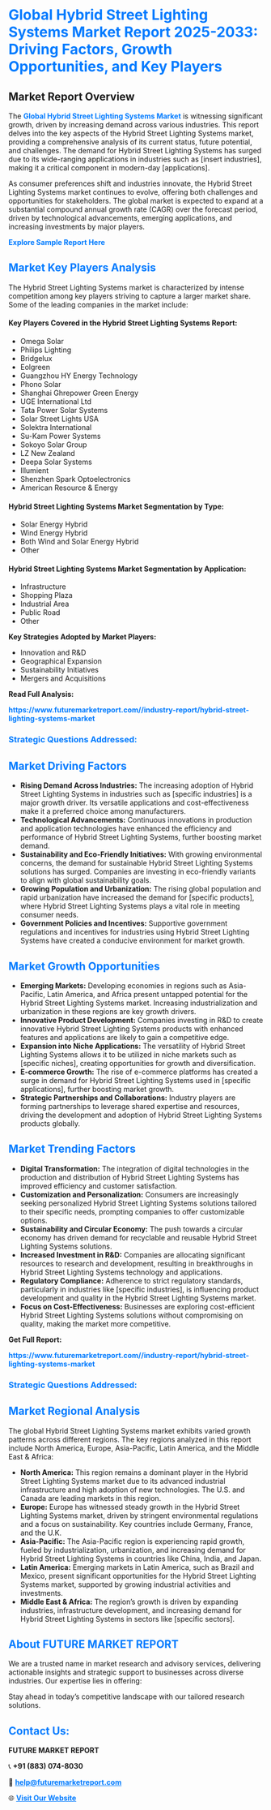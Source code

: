 <h1 style="color: #007BFF;">Global Hybrid Street Lighting Systems Market Report 2025-2033: Driving Factors, Growth Opportunities, and Key Players</h1>

<section id="overview">
<h2>Market Report Overview</h2>
<p>The <a href="https://www.futuremarketreport.com//industry-report/hybrid-street-lighting-systems-market" style="color: #007BFF; text-decoration: none;"><strong>Global Hybrid Street Lighting Systems Market</strong></a> is witnessing significant growth, driven by increasing demand across various industries. This report delves into the key aspects of the Hybrid Street Lighting Systems market, providing a comprehensive analysis of its current status, future potential, and challenges. The demand for Hybrid Street Lighting Systems has surged due to its wide-ranging applications in industries such as [insert industries], making it a critical component in modern-day [applications].</p>
<p>As consumer preferences shift and industries innovate, the Hybrid Street Lighting Systems market continues to evolve, offering both challenges and opportunities for stakeholders. The global market is expected to expand at a substantial compound annual growth rate (CAGR) over the forecast period, driven by technological advancements, emerging applications, and increasing investments by major players.</p>
</section>

<section id="overview">
<p><a href="https://www.futuremarketreport.com//request-sample/reportId=91590" style="color: #007BFF; text-decoration: none;"><strong>Explore Sample Report Here</strong></a></p>
</section>

<section id="key-players">
<h2 style="color: #007BFF;">Market Key Players Analysis</h2>
<p>The Hybrid Street Lighting Systems market is characterized by intense competition among key players striving to capture a larger market share. Some of the leading companies in the market include:</p>
<h4>Key Players Covered in the Hybrid Street Lighting Systems Report:</h4>
<ul><li>Omega Solar</li><li>Philips Lighting</li><li>Bridgelux</li><li>Eolgreen</li><li>Guangzhou HY Energy Technology</li><li>Phono Solar</li><li>Shanghai Ghrepower Green Energy</li><li>UGE International Ltd</li><li>Tata Power Solar Systems</li><li>Solar Street Lights USA</li><li>Solektra International</li><li>Su-Kam Power Systems</li><li>Sokoyo Solar Group</li><li>LZ New Zealand</li><li>Deepa Solar Systems</li><li>Illumient</li><li>Shenzhen Spark Optoelectronics</li><li>American Resource &amp; Energy</li></ul>
<h4>Hybrid Street Lighting Systems Market Segmentation by Type:</h4>
<ul><li>Solar Energy Hybrid</li><li>Wind Energy Hybrid</li><li>Both Wind and Solar Energy Hybrid</li><li>Other</li></ul>

<h4>Hybrid Street Lighting Systems Market Segmentation by Application:</h4>
<ul><li>Infrastructure</li><li>Shopping Plaza</li><li>Industrial Area</li><li>Public Road</li><li>Other</li></ul>
<p><strong>Key Strategies Adopted by Market Players:</strong></p>
<ul>
<li>Innovation and R&D</li>
<li>Geographical Expansion</li>
<li>Sustainability Initiatives</li>
<li>Mergers and Acquisitions</li>
</ul>
</section>

<section>
<p><strong>Read Full Analysis: </strong></p><a href="https://www.futuremarketreport.com//industry-report/hybrid-street-lighting-systems-market" style="color: #007BFF; text-decoration: none;"><strong>https://www.futuremarketreport.com//industry-report/hybrid-street-lighting-systems-market</strong></a>
<h3 style="color: #007BFF;">Strategic Questions Addressed:</h3>
</section>

<section id="driving-factors">
<h2 style="color: #007BFF;">Market Driving Factors</h2>
<ul>
<li><strong>Rising Demand Across Industries:</strong> The increasing adoption of Hybrid Street Lighting Systems in industries such as [specific industries] is a major growth driver. Its versatile applications and cost-effectiveness make it a preferred choice among manufacturers.</li>
<li><strong>Technological Advancements:</strong> Continuous innovations in production and application technologies have enhanced the efficiency and performance of Hybrid Street Lighting Systems, further boosting market demand.</li>
<li><strong>Sustainability and Eco-Friendly Initiatives:</strong> With growing environmental concerns, the demand for sustainable Hybrid Street Lighting Systems solutions has surged. Companies are investing in eco-friendly variants to align with global sustainability goals.</li>
<li><strong>Growing Population and Urbanization:</strong> The rising global population and rapid urbanization have increased the demand for [specific products], where Hybrid Street Lighting Systems plays a vital role in meeting consumer needs.</li>
<li><strong>Government Policies and Incentives:</strong> Supportive government regulations and incentives for industries using Hybrid Street Lighting Systems have created a conducive environment for market growth.</li>
</ul>
</section>

<section id="growth-opportunities">
<h2 style="color: #007BFF;">Market Growth Opportunities</h2>
<ul>
<li><strong>Emerging Markets:</strong> Developing economies in regions such as Asia-Pacific, Latin America, and Africa present untapped potential for the Hybrid Street Lighting Systems market. Increasing industrialization and urbanization in these regions are key growth drivers.</li>
<li><strong>Innovative Product Development:</strong> Companies investing in R&D to create innovative Hybrid Street Lighting Systems products with enhanced features and applications are likely to gain a competitive edge.</li>
<li><strong>Expansion into Niche Applications:</strong> The versatility of Hybrid Street Lighting Systems allows it to be utilized in niche markets such as [specific niches], creating opportunities for growth and diversification.</li>
<li><strong>E-commerce Growth:</strong> The rise of e-commerce platforms has created a surge in demand for Hybrid Street Lighting Systems used in [specific applications], further boosting market growth.</li>
<li><strong>Strategic Partnerships and Collaborations:</strong> Industry players are forming partnerships to leverage shared expertise and resources, driving the development and adoption of Hybrid Street Lighting Systems products globally.</li>
</ul>
</section>

<section id="trending-factors">
<h2 style="color: #007BFF;">Market Trending Factors</h2>
<ul>
<li><strong>Digital Transformation:</strong> The integration of digital technologies in the production and distribution of Hybrid Street Lighting Systems has improved efficiency and customer satisfaction.</li>
<li><strong>Customization and Personalization:</strong> Consumers are increasingly seeking personalized Hybrid Street Lighting Systems solutions tailored to their specific needs, prompting companies to offer customizable options.</li>
<li><strong>Sustainability and Circular Economy:</strong> The push towards a circular economy has driven demand for recyclable and reusable Hybrid Street Lighting Systems solutions.</li>
<li><strong>Increased Investment in R&D:</strong> Companies are allocating significant resources to research and development, resulting in breakthroughs in Hybrid Street Lighting Systems technology and applications.</li>
<li><strong>Regulatory Compliance:</strong> Adherence to strict regulatory standards, particularly in industries like [specific industries], is influencing product development and quality in the Hybrid Street Lighting Systems market.</li>
<li><strong>Focus on Cost-Effectiveness:</strong> Businesses are exploring cost-efficient Hybrid Street Lighting Systems solutions without compromising on quality, making the market more competitive.</li>
</ul>
</section>

<section>
<p><strong>Get Full Report: </strong></p><a href="https://www.futuremarketreport.com//industry-report/hybrid-street-lighting-systems-market" style="color: #007BFF; text-decoration: none;"><strong>https://www.futuremarketreport.com//industry-report/hybrid-street-lighting-systems-market</strong></a>
<h3 style="color: #007BFF;">Strategic Questions Addressed:</h3>
</section>


<section id="regional-analysis">
<h2 style="color: #007BFF;">Market Regional Analysis</h2>
<p>The global Hybrid Street Lighting Systems market exhibits varied growth patterns across different regions. The key regions analyzed in this report include North America, Europe, Asia-Pacific, Latin America, and the Middle East & Africa:</p>
<ul>
<li><strong>North America:</strong> This region remains a dominant player in the Hybrid Street Lighting Systems market due to its advanced industrial infrastructure and high adoption of new technologies. The U.S. and Canada are leading markets in this region.</li>
<li><strong>Europe:</strong> Europe has witnessed steady growth in the Hybrid Street Lighting Systems market, driven by stringent environmental regulations and a focus on sustainability. Key countries include Germany, France, and the U.K.</li>
<li><strong>Asia-Pacific:</strong> The Asia-Pacific region is experiencing rapid growth, fueled by industrialization, urbanization, and increasing demand for Hybrid Street Lighting Systems in countries like China, India, and Japan.</li>
<li><strong>Latin America:</strong> Emerging markets in Latin America, such as Brazil and Mexico, present significant opportunities for the Hybrid Street Lighting Systems market, supported by growing industrial activities and investments.</li>
<li><strong>Middle East & Africa:</strong> The region’s growth is driven by expanding industries, infrastructure development, and increasing demand for Hybrid Street Lighting Systems in sectors like [specific sectors].</li>
</ul>
</section>

<footer>
<h2 style="color: #007BFF;">About FUTURE MARKET REPORT</h2>
<p>We are a trusted name in market research and advisory services, delivering actionable insights and strategic support to businesses across diverse industries. Our expertise lies in offering:</p>

<p>Stay ahead in today’s competitive landscape with our tailored research solutions.</p>

<h2 style="color: #007BFF;">Contact Us:</h2>
<p><strong>FUTURE MARKET REPORT</strong></p>
<p>📞 <strong>+91 (883) 074-8030</strong></p>
<p>📧 <strong><a href="mailto:help@futuremarketreport.com" style="color: #007BFF;">help@futuremarketreport.com</a></strong></p>
<p>🌐 <strong><a href="https://www.futuremarketreport.com/" style="color: #007BFF;">Visit Our Website</a></strong></p>
</footer>